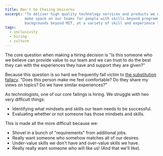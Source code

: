 ```yaml
---
title: Don't Go Chasing Unicorns
excerpt: "To deliver high quality technology services and products we need to
         make space on our teams for people with skills beyond programming, with
         backgrounds beyond MIT, at a variety of skill and experience levels."
tags:
  - inclusivity
  - hiring
  - culture
---
```


The core question when making a hiring decision is "Is this someone who we
believe can provide value to our team and we can trust to do the best they can
with the experiences they have and support they are given?"

Because this question is so hard we frequently fall victim to [the substitution
fallacy](http://lesswrong.com/lw/9l3/the_substitution_principle/). "Does this
person make me feel comfortable? Do they share my views on topics? Do we have
similar experiences?"


As technologists, one of our core failings is hiring. We struggle with two very
difficult things:

* Identifying what mindsets and skills our team needs to be successful.
* Evaluating whether or not someone has those mindsets and skills.


This is made all the more difficult because we:

* Shovel in a bunch of "requirements" from additional jobs.
* Really want someone who somehow matches all of our desires.
* Under-value skills we don't have and over-value skills we have.
* Really really want someone who will like us! (And that we'll like).






